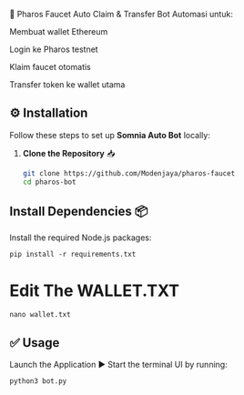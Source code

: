 🌠 Pharos Faucet Auto Claim & Transfer Bot
Automasi untuk:

Membuat wallet Ethereum

Login ke Pharos testnet

Klaim faucet otomatis

Transfer token ke wallet utama

## ⚙️ Installation

Follow these steps to set up **Somnia Auto Bot** locally:

1. **Clone the Repository** 📥  
   ```bash
   git clone https://github.com/Modenjaya/pharos-faucet
   cd pharos-bot
   ```
## Install Dependencies 📦
Install the required Node.js packages:
```
pip install -r requirements.txt

```
# Edit The WALLET.TXT
```
nano wallet.txt
```
## ✅ Usage
Launch the Application ▶️
Start the terminal UI by running:
```
python3 bot.py
```
